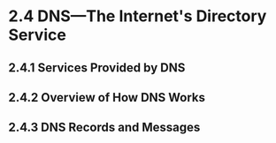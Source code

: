 # 2.4 DNS—The Internet's Directory Service

## 2.4.1 Services Provided by DNS


## 2.4.2 Overview of How DNS Works


## 2.4.3 DNS Records and Messages 